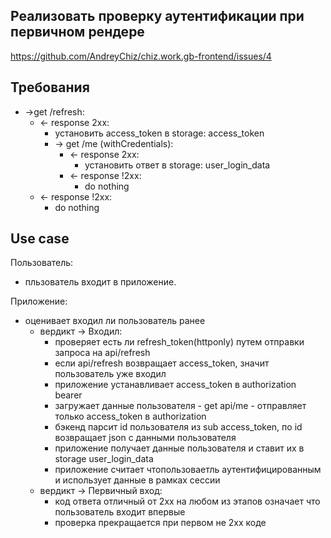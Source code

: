 ## Реализовать проверку аутентификации при первичном рендере
https://github.com/AndreyChiz/chiz.work.gb-frontend/issues/4

## Требования
- ->get /refresh:
    - <- response 2xx:
      -  установить access_token в storage: access_token 
      - -> get /me (withCredentials):
         -  <- response 2xx:
             - установить ответ в storage: user_login_data
         - <- response !2xx:
           - do nothing 
    - <- response !2xx:
      - do nothing
## Use case

Пользователь:
- пльзователь входит в приложение.

Приложение:
- оценивает входил ли пользователь ранее
    - вердикт -> Входил:
        - проверяет есть ли refresh_token(httponly) путем отправки запроса на api/refresh
        - если api/refresh возвращает access_token, значит пользователь уже входил
        - приложение устанавливает access_token в authorization bearer
        - загружает данные пользователя - get api/me - отправляет только access_token в authorization
        - бэкенд парсит id пользователя из sub access_token, по id возвращает json с данными пользователя
        - приложение получает данные пользователя и ставит их в storage user_login_data
        - приложение считает чтопользоваетль аутентифицированным и использует данные в рамках сессии
     - вердикт -> Первичный вход:
       - код ответа отличный от 2xx на любом из этапов означает что пользователь входит впервые
       -  проверка прекращается при первом не 2xx коде
